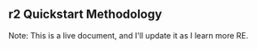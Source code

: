 ## r2 Quickstart Methodology
Note: This is a live document, and I'll update it as I learn more RE.


